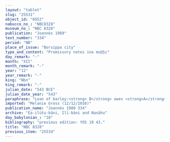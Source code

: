 ```yaml
---
layout: "tablet"
slug: "25531"
object_id: "6952"
nabucco_no_: "NBC8328"
museum_no_: "NBC 8328"
publication: "Joannès 1989"
text_number: "334"
period: "NB"
place_of_issue: "Borsippa city"
type_and_content: "Promissory notes ina muẖẖi"
day_remark: "-"
month: "XII"
month_remark: "-"
year: "12"
year_remark: "-"
king: "Nbn"
king_remark: "-"
julian_date: "543 BCE"
julian_date_year: "543"
paraphrase: "Loan of barley:<strong> B</strong> owes <strong>A</strong> 3 kor (540 l) of barley, without interest (<em>qaqqadu</em>). He will pay the barley in Ayyār (II) without interest (<em>hubullu</em>) at the entrance of the warehouse (<em>bāb kalakki</em>). 2 witnesses and the scribe. This is apart from (<em>elat</em>) &frac12;+ minas of bronze (broken clause).<br /> &nbsp;<br /> <strong>A</strong> = Nergal-a&scaron;arēdu/Nab&ucirc;-nā&rsquo;id//Arkāt-ilāni; <strong>B</strong> = Nādinu/Itti-ana-nūr-Marduk//Ilī-bāni; Scribe = Zēr-[&hellip;]/Nab&ucirc;-zēru-iddin//Basia<br /> &nbsp;"
imported: "Melanie Gross (12/12/2016)"
publication_name: "Joannès 1989 334"
archive: "Ea-ilūtu-bāni, Ilī-bāni and Nanāhu"
day_babylonian_: "10"
bibliography: "previous edition: YOS 19 43."
title: "NBC 8328"
previous_item: "25534"
---
```

